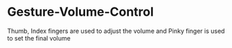 # Gesture-Volume-Control

Thumb, Index fingers are used to adjust the volume and Pinky finger is used to set the final volume
